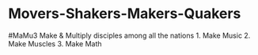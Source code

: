 # Movers-Shakers-Makers-Quakers
#MaMu3 Make &amp; Multiply disciples among all the nations 1.  Make Music 2. Make Muscles 3. Make Math
